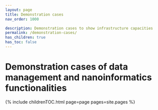 ```yaml
---
layout: page
title: Demonstration cases
nav_order: 1000

description: Demonstration cases to show infrastructure capacities
permalink: /demonstration-cases/
has_children: true
has_toc: false
---
```


# Demonstration cases of data management and nanoinformatics functionalities
{% include childrenTOC.html page=page pages=site.pages %}
